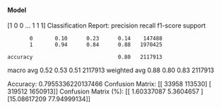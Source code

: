 #### Model
[1 0 0 ... 1 1 1]
Classification Report:
              precision    recall  f1-score   support

           0       0.10      0.23      0.14    147488
           1       0.94      0.84      0.88   1970425

    accuracy                           0.80   2117913
   macro avg       0.52      0.53      0.51   2117913
weighted avg       0.88      0.80      0.83   2117913

Accuracy: 0.7955336220137466
Confusion Matrix:
[[  33958  113530]
 [ 319512 1650913]]
Confusion Matrix (%):
[[ 1.60337087  5.3604657 ]
 [15.08617209 77.94999134]]
